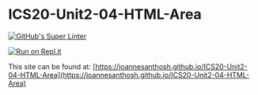 # ICS20-Unit2-04-HTML-Area

[![GitHub's Super Linter](https://github.com/joannesanthosh/ICS20-Unit2-04-HTML-Area/workflows/GitHub's%20Super%20Linter/badge.svg)](https://github.com/joannesanthosh/ICS20-Unit2-04-HTML-Area/actions)

[![Run on Repl.it](https://repl.it/badge/github/joannesanthosh/ICS20-Unit2-04-HTML-Area)](https://repl.it/github/joannesanthosh/ICS20-Unit2-04-HTML-Area)

This site can be found at: [https://joannesanthosh.github.io/ICS20-Unit2-04-HTML-Area](https://joannesanthosh.github.io/ICS20-Unit2-04-HTML-Area)
